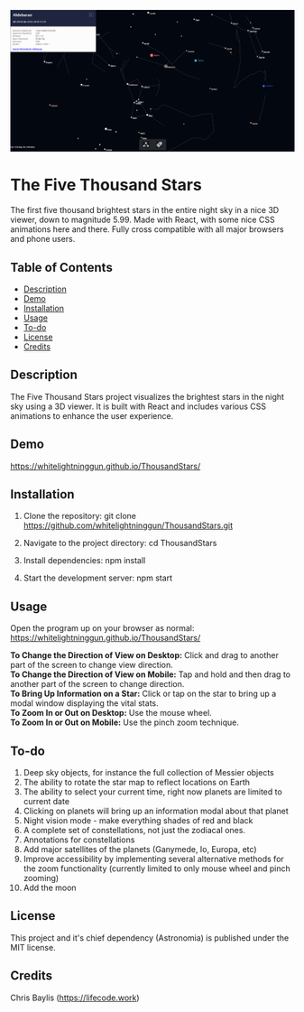![Screenshot of the Thousand Stars in action](https://github.com/whitelightninggun/ThousandStars/blob/main/fivethousandstars.PNG)

# The Five Thousand Stars

The first five thousand brightest stars in the entire night sky in a nice 3D viewer, down to magnitude 5.99. Made with React, with some nice CSS animations here and there. Fully cross compatible with all major browsers and phone users.

## Table of Contents

- [Description](#description)
- [Demo](#demo)
- [Installation](#installation)
- [Usage](#usage)
- [To-do](#to-do)
- [License](#license)
- [Credits](#credits)

## Description

The Five Thousand Stars project visualizes the brightest stars in the night sky using a 3D viewer. It is built with React and includes various CSS animations to enhance the user experience.

## Demo

https://whitelightninggun.github.io/ThousandStars/

## Installation

1. Clone the repository:
   git clone https://github.com/whitelightninggun/ThousandStars.git

2. Navigate to the project directory:
   cd ThousandStars

3. Install dependencies:
   npm install

4. Start the development server:
   npm start

## Usage

Open the program up on your browser as normal: https://whitelightninggun.github.io/ThousandStars/

**To Change the Direction of View on Desktop:** Click and drag to another part of the screen to change view direction.<br>
**To Change the Direction of View on Mobile:** Tap and hold and then drag to another part of the screen to change direction.<br>
**To Bring Up Information on a Star:** Click or tap on the star to bring up a modal window displaying the vital stats.<br>
**To Zoom In or Out on Desktop:** Use the mouse wheel.<br>
**To Zoom In or Out on Mobile:** Use the pinch zoom technique.<br>

## To-do

1. Deep sky objects, for instance the full collection of Messier objects
2. The ability to rotate the star map to reflect locations on Earth
3. The ability to select your current time, right now planets are limited to current date
4. Clicking on planets will bring up an information modal about that planet
5. Night vision mode - make everything shades of red and black
6. A complete set of constellations, not just the zodiacal ones.
7. Annotations for constellations
8. Add major satellites of the planets (Ganymede, Io, Europa, etc)
9. Improve accessibility by implementing several alternative methods for the zoom functionality (currently limited to only mouse wheel and pinch zooming)
10. Add the moon

## License

This project and it's chief dependency (Astronomia) is published under the MIT license.

## Credits

Chris Baylis (https://lifecode.work)
